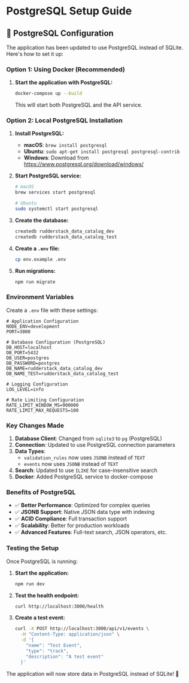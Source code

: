 # PostgreSQL Setup Guide

## 🐘 **PostgreSQL Configuration**

The application has been updated to use PostgreSQL instead of SQLite. Here's how to set it up:

### **Option 1: Using Docker (Recommended)**

1. **Start the application with PostgreSQL:**
   ```bash
   docker-compose up --build
   ```
   This will start both PostgreSQL and the API service.

### **Option 2: Local PostgreSQL Installation**

1. **Install PostgreSQL:**
   - **macOS**: `brew install postgresql`
   - **Ubuntu**: `sudo apt-get install postgresql postgresql-contrib`
   - **Windows**: Download from https://www.postgresql.org/download/windows/

2. **Start PostgreSQL service:**
   ```bash
   # macOS
   brew services start postgresql
   
   # Ubuntu
   sudo systemctl start postgresql
   ```

3. **Create the database:**
   ```bash
   createdb rudderstack_data_catalog_dev
   createdb rudderstack_data_catalog_test
   ```

4. **Create a `.env` file:**
   ```bash
   cp env.example .env
   ```

5. **Run migrations:**
   ```bash
   npm run migrate
   ```

### **Environment Variables**

Create a `.env` file with these settings:

```env
# Application Configuration
NODE_ENV=development
PORT=3000

# Database Configuration (PostgreSQL)
DB_HOST=localhost
DB_PORT=5432
DB_USER=postgres
DB_PASSWORD=postgres
DB_NAME=rudderstack_data_catalog_dev
DB_NAME_TEST=rudderstack_data_catalog_test

# Logging Configuration
LOG_LEVEL=info

# Rate Limiting Configuration
RATE_LIMIT_WINDOW_MS=900000
RATE_LIMIT_MAX_REQUESTS=100
```

### **Key Changes Made**

1. **Database Client**: Changed from `sqlite3` to `pg` (PostgreSQL)
2. **Connection**: Updated to use PostgreSQL connection parameters
3. **Data Types**: 
   - `validation_rules` now uses `JSONB` instead of `TEXT`
   - `events` now uses `JSONB` instead of `TEXT`
4. **Search**: Updated to use `ILIKE` for case-insensitive search
5. **Docker**: Added PostgreSQL service to docker-compose

### **Benefits of PostgreSQL**

- ✅ **Better Performance**: Optimized for complex queries
- ✅ **JSONB Support**: Native JSON data type with indexing
- ✅ **ACID Compliance**: Full transaction support
- ✅ **Scalability**: Better for production workloads
- ✅ **Advanced Features**: Full-text search, JSON operators, etc.

### **Testing the Setup**

Once PostgreSQL is running:

1. **Start the application:**
   ```bash
   npm run dev
   ```

2. **Test the health endpoint:**
   ```bash
   curl http://localhost:3000/health
   ```

3. **Create a test event:**
   ```bash
   curl -X POST http://localhost:3000/api/v1/events \
     -H "Content-Type: application/json" \
     -d '{
       "name": "Test Event",
       "type": "track",
       "description": "A test event"
     }'
   ```

The application will now store data in PostgreSQL instead of SQLite! 🎉 